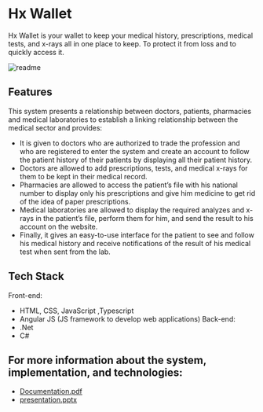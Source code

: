 # Hx Wallet

Hx Wallet is your wallet to keep your medical history, prescriptions, medical tests, and x-rays all in one place to keep. To protect it from loss and to quickly access it.

![readme](https://user-images.githubusercontent.com/74293468/177630362-52ff8469-708b-44c0-8dc3-3a53b2d5de3d.jpeg)


## Features
This system presents a relationship between doctors, patients, pharmacies and medical laboratories to establish a linking relationship between the medical sector and provides:

* It is given to doctors who are authorized to trade the profession and who are registered to enter the system and create an account to follow the patient history of their patients by displaying all their patient history.
* Doctors are allowed to add prescriptions, tests, and medical x-rays for them to be kept in their medical record.
* Pharmacies are allowed to access the patient’s file with his national number to display only his prescriptions and give him medicine to get rid of the idea of paper prescriptions.
* Medical laboratories are allowed to display the required analyzes and x-rays in the patient’s file, perform them for him, and send the result to his account on the website.
* Finally, it gives an easy-to-use interface for the patient to see and follow his medical history and receive notifications of the result of his medical test when sent from the lab.

## Tech Stack
Front-end:
* HTML, CSS, JavaScript ,Typescript
* Angular JS (JS framework to develop web applications)
Back-end:
* .Net
* C#

## For more information about the system, implementation, and technologies:
*  [Documentation.pdf](Documentation.pdf)
*  [presentation.pptx](presentation.pptx)
